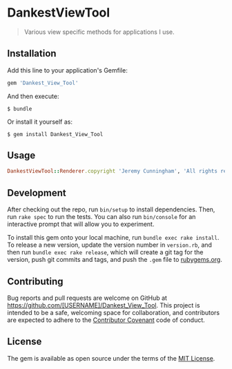 # DankestViewTool

> Various view specific methods for applications I use.

## Installation

Add this line to your application's Gemfile:

```ruby
gem 'Dankest_View_Tool'
```

And then execute:

    $ bundle

Or install it yourself as:

    $ gem install Dankest_View_Tool

## Usage
```ruby
DankestViewTool::Renderer.copyright 'Jeremy Cunningham', 'All rights reserved'
```
## Development

After checking out the repo, run `bin/setup` to install dependencies. Then, run `rake spec` to run the tests. You can also run `bin/console` for an interactive prompt that will allow you to experiment.

To install this gem onto your local machine, run `bundle exec rake install`. To release a new version, update the version number in `version.rb`, and then run `bundle exec rake release`, which will create a git tag for the version, push git commits and tags, and push the `.gem` file to [rubygems.org](https://rubygems.org).

## Contributing

Bug reports and pull requests are welcome on GitHub at https://github.com/[USERNAME]/Dankest_View_Tool. This project is intended to be a safe, welcoming space for collaboration, and contributors are expected to adhere to the [Contributor Covenant](http://contributor-covenant.org) code of conduct.


## License

The gem is available as open source under the terms of the [MIT License](http://opensource.org/licenses/MIT).

